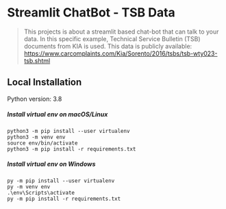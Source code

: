 # Streamlit ChatBot - TSB Data


> This projects is about a streamlit based chat-bot that can talk to your data.
> In this specific example, Technical Service Bulletin (TSB) documents from KIA is used.
> This data is publicly available: https://www.carcomplaints.com/Kia/Sorento/2016/tsbs/tsb-wty023-tsb.shtml



## Local Installation
Python version: 3.8

##### Install virtual env on macOS/Linux
```
python3 -m pip install --user virtualenv
python3 -m venv env
source env/bin/activate
python3 -m pip install -r requirements.txt
```

##### Install virtual env on Windows
```
py -m pip install --user virtualenv
py -m venv env
.\env\Scripts\activate
py -m pip install -r requirements.txt
```

